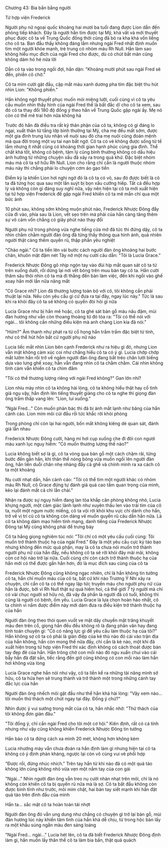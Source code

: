 




Chương 43: Bia bắn bằng người

Tứ hợp viện Frederick

Người phụ nữ ngoại quốc khoảng hai mươi ba tuổi đang được Lion dẫn đến phòng tiếp khách. Đây là người hắn tìm được tại Mỹ, khá vất vả mới thuyết phục được cô ta về Trung Quốc đồng thời cũng đã bỏ ra kha khá vốn liếng cho cô ta. Ban đầu thấy không đáng lắm nhưng ngài Fred nhất định muốn tìm một người khỏe mạnh, trẻ trung có nhóm máu Rh Null. Hắn làm sao không hiểu mục đích của ngài Fred cho được, dù có chút bất mãn cũng không dám hó hé nửa lời

Dẫn cô ta vào trong ngồi đợi, hắn dặn: "Khoảng mười phút sau ngài Fred sẽ đến, phiền cô chờ."

Cô ta mỉm cười gật đầu, cặp mắt màu xanh dương pha tím đặc biệt thu hút nhìn Lion: "Không phiền."

Hắn không ngờ thuyết phục muốn mỏi miệng lưỡi, cuối cùng vì cô ta yêu cầu muốn nhìn thấy hình của ngài Fred thế là bất đắc dĩ cho cô ta xem, sau đó cô ta thay đổi 180 độ đồng ý theo hắn về Trung Quốc gặp ngài ấy. Mẹ nó còn có thể mê trai hơn nữa không hả

Trước đó hắn đã điều tra rất kỹ thân phận của cô ta, không có gì đáng lo ngại, xuất thân từ tầng lớp bình thường tại Mỹ, cha mẹ đều mất sớm, được một gia đình trung lưu nhận về nuôi sau đó cha mẹ nuôi cũng đoản mệnh mà qua đời trong một vụ tai nạn bất ngờ. Cô ta có vẻ không được sống tử tế lắm nhưng ít nhất cũng có khoảng thời gian hạnh phúc cùng gia đình. Thể chất khá tốt, không có bệnh, tâm lý cũng bình thường không có dấu hiệu ảnh hưởng từ những chuyện xấu đã xảy ra trong quá khứ. Đặc biệt nhóm máu mà cô ta sở hữu Rh Null. Lion cho rằng chỉ cần là người thuộc nhóm máu này thì chẳng phải lo chuyện cơm áo gạo tiền

Điểm kỳ lạ khiến Lion hơi nghi ngờ đó là cô ta có võ, sau đó được biết là cô ta đã từng học qua sau một lần suýt bị bọn xấu cưỡng hiếp. Tất cả đều hợp lý và không còn gì đáng suy nghĩ nữa, vậy nên hiện tại cô ta mới xuất hiện tại tứ hợp viện Frederick để gặp ngài Fred khiến cô ta mê mẩn chỉ qua một bức ảnh

10 phút sau, không sớm không muộn phút nào, Frederick Nhược Đông đẩy cửa đi vào, phía sau là Lion, vết sẹo trên má phải của hắn càng tăng thêm sự vô cảm vốn chẳng có giây phút nào thay đổi


Người phụ nữ trong phòng vừa nghe tiếng cửa mở đã tức thì đứng dậy, cô ta nhìn chằm chằm người đàn ông đã từng thấy thông qua hình ảnh, quả nhiên người thật càng thêm quyến rũ, thập phần yêu nghiệt

"Chào ngài." Cô ta tiến lên vài bước cách người đàn ông khoảng hai bước chân, khuôn mặt đậm nét Tây nở một nụ cười câu dẫn: "Tôi là Lucia Grace."

Frederick Nhược Đông gõ nhịp ngón tay vào đùi híp mắt quan sát cô ta từ trên xuống dưới, rồi dừng lại nơi vết bỏng trên muu bàn tay cô ta. Hắn cười thâm sâu thôi nhìn cô ta mà đi thẳng đến bàn làm việc, đến khi ngồi vào ghế xoay hắn mới lần nữa nâng mắt

"Cô Grace nhỉ? Lion đã thương lượng toàn bộ với cô, tôi không cần phải thuật lại nữa. Nếu còn yêu cầu gì cứ đưa ra tại đây, ngay lúc này." Tức là sau khi ra khỏi đây cô ta sẽ không có quyền đòi hỏi gì nữa

Lucia Grace như bị hắn mê hoặc, cô ta ghé sát bàn gỗ màu nâu đậm, mùi đàn hương như vẫn còn thoang thoảng từ đó tỏa ra: "Tôi có thể nói với ngài... tôi không cần những điều kiện mà anh chàng Lion kia đã nói."

"Hửm?" Âm thanh như phát ra từ cổ họng hắn trầm trầm đặc biệt từ tính, như có thể hút hồn bất cứ người phụ nữ nào

Lucia liếc mắt nhìn Lion bên cạnh Frederick như ra hiệu gì đó, nhưng Lion vẫn mặt không cảm xúc coi như chẳng hiểu cô ta có ý gì. Lucia chớp chớp mắt lườm hắn rồi trở về ngắm người đàn ông đang bắt tréo chân lười biếng dựa vào lưng ghế xoay, hắn vẫn đang nhìn cô ta chằm chằm. Cái nhìn không tình cảm vẫn khiến cô ta chìm đắm

"Tôi có thể thương lượng riêng với ngài Fred không?" Gan lớn nhỉ?

Lion nhíu mày nhìn cô ta không hài lòng, cô ta không hiểu thật hay cố tình giả ngu vậy, hắn định lên tiếng thuyết giảng cho cô ta nghe thì giọng đàn ông trầm thấp vang lên: "Lion, lui xuống."

"Ngài Fred..." Còn muốn phản bác thì đã bị ánh mắt lạnh như băng của hắn cảnh cáo. Lion mím môi cúi đầu rồi tức khắc rời khỏi phòng

Trong phòng chỉ còn lại hai người, bốn mắt không kiêng dè quan sát, đánh giá lẫn nhau


Frederick Nhược Đông cười, hàng mi hơi cụp xuống che đi đôi con ngươi màu xanh lục nguy hiểm: "Cô muốn thương lượng thế nào?"

Lucia không biết sợ là gì, cô ta vòng qua bàn gỗ một cách chậm rãi, từng bước đến gần hắn, khi thân thể nóng bỏng vừa muốn ngồi lên người đàn ông, hắn liền duỗi chân nhẹ nhàng đẩy cả ghế và chính mình ra xa cách cô ta một khoảng

Nụ cười nhạt dần, hắn cảnh cáo: "Tôi có thể tìm một người khác có nhóm máu Rh Null, cô Grace đừng tự đánh giá quá cao tầm quan trọng của mình, kẻo lại đánh mất cả chì lẫn chài."

Nhận ra được sự nguy hiểm đang lan tỏa khắp căn phòng không nhỏ, Lucia khựng người, một cảm giác lành lạnh như xuyên thấu len vào trái tim của cô ta, nuốt một ngụm nước miếng, cô ta vội rời khỏi khu vực chỉ dành cho hắn, trở về vị trí cũ cô ta không còn dáng vẻ muốn quyến rũ câu dẫn hắn nữa. Là cô ta không dám mạo hiểm tính mạng, danh tiếng của Frederick Nhược Đông tại Mỹ cũng không phải để trưng bày

Cô ta hắng giọng nghiêm túc nói: "Tôi chỉ có một yêu cầu cuối cùng: Tôi muốn trở thành thuộc hạ của ngài Fred." Đây là một yêu cầu cực kỳ táo bạo nhưng không đến mức quá phận, may là cô ta chưa nói muốn trở thành người phụ nữ của hắn đấy, nếu không cô ta sẽ rời khỏi đây mãi mãi, không còn cơ hội nào trở lại nữa. Cuối cùng chỉ còn cách trở thành thuộc hạ của hắn mới có thể được gần hắn hơn, đó là mục đích sau cùng của cô ta

Frederick Nhược Đông cũng không ngạc nhiên, chỉ là hắn không tin tưởng cô ta, hắn chỉ muốn máu của cô ta, bất cứ khi nào Trương Ý Nhi xảy ra chuyện, chỉ cần cô ta có thể ngay lập tức truyền máu cho người phụ nữ của hắn là được, bởi vì Rh Null thật sự quá hiếm hoi, cả thế giới 7 tỷ người mà chỉ có vài chục người sở hữu nó, đã vậy đa phần là người đã có tuổi, không thì cũng là người có bệnh, ốm yếu. Lucia Grace là lựa chọn hoàn hảo nhất, cô ta chính vì nắm được điểm này mới dám đưa ra điều kiện trở thành thuộc hạ của hắn

Người đàn ông theo thói quen vuốt ve mặt dây chuyền mặt trăng khuyết màu đen trên cổ, giọng hắn đều đều không rõ là đang phân vân hay đang tính toán chuyện gì: "Cô có năng lực gì để yêu cầu làm thuộc hạ của tôi?" Hắn không sợ cô ta có phải là gián điệp của kẻ thù nào đó cài vào trận địa của hắn không, hắn còn mong thế nữa đấy, chỉ cần là kẻ nào, một khi đã xuất hiện trong tứ hợp viện Fred thì xác định không có cách thoát được bàn tay đẹp đẽ của hắn. Hắn trông chờ con mồi nào đó ngu xuẩn chui vào cái bẫy hắn đã đặt sẵn, tiếc rằng đến giờ cũng không có con mồi nào làm hắn hơi không vừa lòng

Lucia Grace nghe hắn nói như vậy, cô ta liền kể ra những tài năng mình sở hữu, cô ta hứa hẹn sẽ trung thành và trở thành một trong những cánh tay đắc lực của hắn

Người đàn ông nhếch môi gật đầu như thể hắn khá hài lòng: "Vậy xem nào... tôi muốn thử thách một chút ngay tại đây. Đồng ý chứ?"

Nhìn được ý vui sướng trong mắt của cô ta, hắn nhắc nhở: "Thử thách của tôi không đơn giản đâu."


"Tôi đồng ý, chỉ cần ngài Fred cho tôi một cơ hội." Kiên định, rất có cá tính nhưng như vậy cũng không khiến Frederick Nhược Đông tin tưởng

Hắn bảo cô ta đứng cách xa mình 20 mét, không hơn không kém

Lucia nhướng mày vẫn chưa đoán ra hắn định làm gì nhưng hiện tại cô ta không có ý định phản kháng, ngược lại còn vô cùng vui vẻ phối hợp

"Được rồi, đừng nhúc nhích." Trên tay hắn từ khi nào đã có một quả táo không lớn cũng không nhỏ vừa vẹn một nắm tay của con gái

"Ngài..." Nhìn người đàn ông vẫn treo nụ cười nhàn nhạt trên môi, chỉ là nó không còn khiến cô ta bị quyến rũ nữa mà là sợ. Cô ta bắt đầu không còn được bình tĩnh như trước, môi mím chặt, hai bàn tay siết mạnh khi hắn đặt quả táo trên đỉnh đầu của mình

Hắn ta... sắc mặt cô ta hoàn toàn tái nhợt

Người đàn ông đó vẫn ung dung như chẳng có chuyện gì trở lại bàn gỗ, mùi đàn hương lúc này khiến tâm tình của hắn khá dễ chịu, từ trong hộc bàn lấy ra một khẩu súng ngắn màu đen sáng loáng

"Ngài Fred... ngài..." Lucia hét lên, cô ta đã biết Frederick Nhược Đông định làm gì, hắn muốn lấy thân thể cô ta làm bia bắn, thật quá quách




